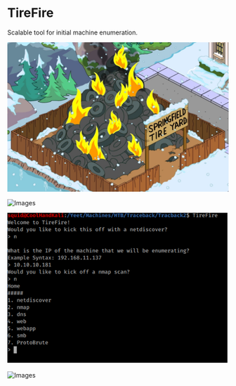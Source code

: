 # TireFire
Scalable tool for initial machine enumeration.











![Images](Tire_fire.jpg)













![Images](Modules.jpg)



















![Images](TireFireAction.png)
















![Images](CoolHandSquid.jpg)















